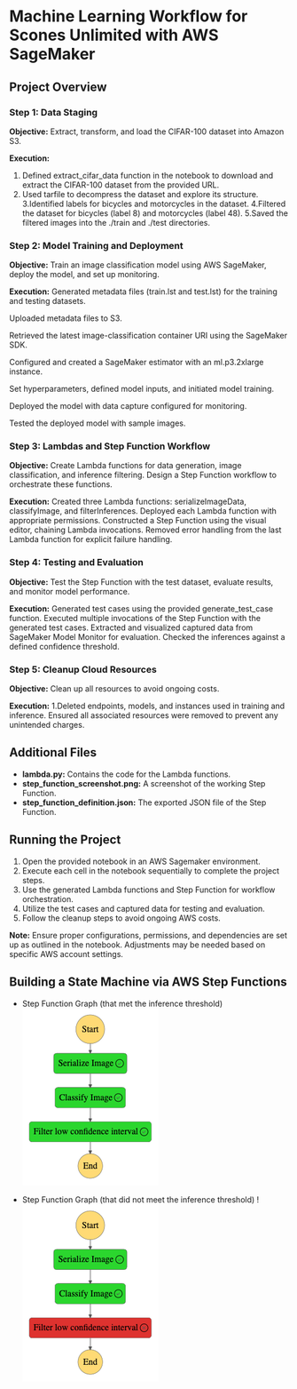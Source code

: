 #  Machine Learning Workflow for Scones Unlimited with AWS SageMaker

## Project Overview

### Step 1: Data Staging

**Objective:** Extract, transform, and load the CIFAR-100 dataset into Amazon S3.

**Execution:**
1. Defined extract_cifar_data function in the notebook to download and extract the CIFAR-100 dataset from the provided URL.
2. Used tarfile to decompress the dataset and explore its structure.
3.Identified labels for bicycles and motorcycles in the dataset.
4.Filtered the dataset for bicycles (label 8) and motorcycles (label 48).
5.Saved the filtered images into the ./train and ./test directories.

### Step 2: Model Training and Deployment

**Objective:** Train an image classification model using AWS SageMaker, deploy the model, and set up monitoring.

**Execution:**
Generated metadata files (train.lst and test.lst) for the training and testing datasets.

Uploaded metadata files to S3.

Retrieved the latest image-classification container URI using the SageMaker SDK.

Configured and created a SageMaker estimator with an ml.p3.2xlarge instance.

Set hyperparameters, defined model inputs, and initiated model training.

Deployed the model with data capture configured for monitoring.

Tested the deployed model with sample images.

### Step 3: Lambdas and Step Function Workflow

**Objective:** Create Lambda functions for data generation, image classification, and inference filtering. Design a Step Function workflow to orchestrate these functions.

**Execution:**
Created three Lambda functions: serializeImageData, classifyImage, and filterInferences.
Deployed each Lambda function with appropriate permissions.
Constructed a Step Function using the visual editor, chaining Lambda invocations.
Removed error handling from the last Lambda function for explicit failure handling.

### Step 4: Testing and Evaluation

**Objective:** Test the Step Function with the test dataset, evaluate results, and monitor model performance.

**Execution:**
Generated test cases using the provided generate_test_case function.
Executed multiple invocations of the Step Function with the generated test cases.
Extracted and visualized captured data from SageMaker Model Monitor for evaluation.
Checked the inferences against a defined confidence threshold.

### Step 5: Cleanup Cloud Resources

**Objective:** Clean up all resources to avoid ongoing costs.

**Execution:**
1.Deleted endpoints, models, and instances used in training and inference.
Ensured all associated resources were removed to prevent any unintended charges.

## Additional Files

- **lambda.py:** Contains the code for the Lambda functions.
- **step_function_screenshot.png:** A screenshot of the working Step Function.
- **step_function_definition.json:** The exported JSON file of the Step Function.

## Running the Project

1. Open the provided notebook in an AWS Sagemaker environment.
2. Execute each cell in the notebook sequentially to complete the project steps.
3. Use the generated Lambda functions and Step Function for workflow orchestration.
4. Utilize the test cases and captured data for testing and evaluation.
5. Follow the cleanup steps to avoid ongoing AWS costs.

**Note:** Ensure proper configurations, permissions, and dependencies are set up as outlined in the notebook. Adjustments may be needed based on specific AWS account settings.

## Building a State Machine via AWS Step Functions
* Step Function Graph (that met the inference threshold)
![grapgh](Stepfgraph1..png)

* Step Function Graph (that did not meet the inference threshold)
  !![grapgh](Stepfgraph2..png)
